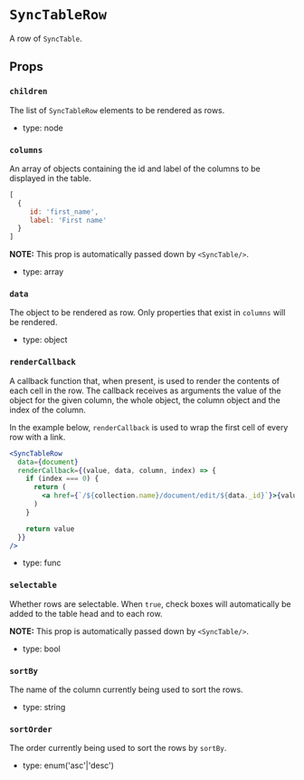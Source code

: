 `SyncTableRow`
==============

A row of `SyncTable`.

Props
-----

### `children`

The list of `SyncTableRow` elements to be rendered as rows.

- type: node


### `columns`

An array of objects containing the id and label of the columns to be displayed in the table.

  ```js
  [
    {
       id: 'first_name',
       label: 'First name'
    }
  ]
  ```

**NOTE:** This prop is automatically passed down by `<SyncTable/>`.

- type: array


### `data`

The object to be rendered as row. Only properties that exist in `columns` will be rendered.

- type: object


### `renderCallback`

A callback function that, when present, is used to render the contents of each cell in the row.
The callback receives as arguments the value of the object for the given column, the whole object, the column object and the index of the column.

In the example below, `renderCallback` is used to wrap the first cell of every row with a link.

 ```jsx
 <SyncTableRow
   data={document}
   renderCallback={(value, data, column, index) => {
     if (index === 0) {
       return (
         <a href={`/${collection.name}/document/edit/${data._id}`}>{value}</a>
       )
     }

     return value
   }}
 /> 
 ````

- type: func


### `selectable`

Whether rows are selectable. When `true`, check boxes will automatically be added to the table head and to each row.

**NOTE:** This prop is automatically passed down by `<SyncTable/>`.

- type: bool


### `sortBy`

The name of the column currently being used to sort the rows.

- type: string


### `sortOrder`

The order currently being used to sort the rows by `sortBy`.

- type: enum('asc'|'desc')

